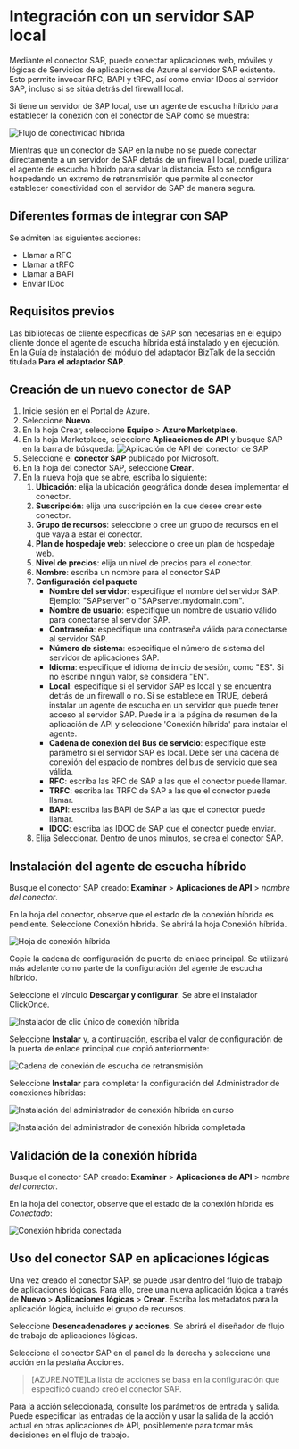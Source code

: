 <properties
	pageTitle="Integración con un servidor SAP local en el Servicio de aplicaciones de Azure | Microsoft Azure"
	description="Aprenda a integrar con un servidor SAP local"
	authors="rajeshramabathiran"
	manager="dwrede"
	editor=""
	services="app-service\logic"
	documentationCenter=""/>

<tags
	ms.service="app-service-logic"
	ms.workload="integration"
	ms.tgt_pltfrm="na"
	ms.devlang="na"
	ms.topic="article"
	ms.date="12/17/2015"
	ms.author="sameerch"/>


# Integración con un servidor SAP local
Mediante el conector SAP, puede conectar aplicaciones web, móviles y lógicas de Servicios de aplicaciones de Azure al servidor SAP existente. Esto permite invocar RFC, BAPI y tRFC, así como enviar IDocs al servidor SAP, incluso si se sitúa detrás del firewall local.

Si tiene un servidor de SAP local, use un agente de escucha híbrido para establecer la conexión con el conector de SAP como se muestra:

![Flujo de conectividad híbrida][1]

Mientras que un conector de SAP en la nube no se puede conectar directamente a un servidor de SAP detrás de un firewall local, puede utilizar el agente de escucha híbrido para salvar la distancia. Esto se configura hospedando un extremo de retransmisión que permite al conector establecer conectividad con el servidor de SAP de manera segura.


## Diferentes formas de integrar con SAP
Se admiten las siguientes acciones:

- Llamar a RFC
- Llamar a tRFC
- Llamar a BAPI
- Enviar IDoc

## Requisitos previos
Las bibliotecas de cliente específicas de SAP son necesarias en el equipo cliente donde el agente de escucha híbrida está instalado y en ejecución. En la [Guía de instalación del módulo del adaptador BizTalk][9] de la sección titulada **Para el adaptador SAP**.


## Creación de un nuevo conector de SAP
1. Inicie sesión en el Portal de Azure.
2. Seleccione **Nuevo**.
3. En la hoja Crear, seleccione **Equipo** > **Azure Marketplace**.
4. En la hoja Marketplace, seleccione **Aplicaciones de API** y busque SAP en la barra de búsqueda: ![Aplicación de API del conector de SAP][2]
5. Seleccione el **conector SAP** publicado por Microsoft.
6. En la hoja del conector SAP, seleccione **Crear**.
7. En la nueva hoja que se abre, escriba lo siguiente:  
	1. **Ubicación**: elija la ubicación geográfica donde desea implementar el conector.
	2. **Suscripción**: elija una suscripción en la que desee crear este conector.
	3. **Grupo de recursos**: seleccione o cree un grupo de recursos en el que vaya a estar el conector.
	4. **Plan de hospedaje web**: seleccione o cree un plan de hospedaje web.
	5. **Nivel de precios**: elija un nivel de precios para el conector.
	6. **Nombre**: escriba un nombre para el conector SAP
	7. **Configuración del paquete**
		- **Nombre del servidor**: especifique el nombre del servidor SAP. Ejemplo: "SAPserver" o "SAPserver.mydomain.com".
		- **Nombre de usuario**: especifique un nombre de usuario válido para conectarse al servidor SAP.
		- **Contraseña**: especifique una contraseña válida para conectarse al servidor SAP.
		- **Número de sistema**: especifique el número de sistema del servidor de aplicaciones SAP.
		- **Idioma**: especifique el idioma de inicio de sesión, como "ES". Si no escribe ningún valor, se considera "EN".
		- **Local**: especifique si el servidor SAP es local y se encuentra detrás de un firewall o no. Si se establece en TRUE, deberá instalar un agente de escucha en un servidor que puede tener acceso al servidor SAP. Puede ir a la página de resumen de la aplicación de API y seleccione 'Conexión híbrida' para instalar el agente.
		- **Cadena de conexión del Bus de servicio**: especifique este parámetro si el servidor SAP es local. Debe ser una cadena de conexión del espacio de nombres del bus de servicio que sea válida.
		- **RFC**: escriba las RFC de SAP a las que el conector puede llamar.
		- **TRFC**: escriba las TRFC de SAP a las que el conector puede llamar.
		- **BAPI**: escriba las BAPI de SAP a las que el conector puede llamar.
		- **IDOC**: escriba las IDOC de SAP que el conector puede enviar.
	8. Elija Seleccionar. Dentro de unos minutos, se crea el conector SAP.


## Instalación del agente de escucha híbrido
Busque el conector SAP creado: **Examinar** > **Aplicaciones de API** > *nombre del conector*.

En la hoja del conector, observe que el estado de la conexión híbrida es pendiente. Seleccione Conexión híbrida. Se abrirá la hoja Conexión híbrida.

![Hoja de conexión híbrida][3]

Copie la cadena de configuración de puerta de enlace principal. Se utilizará más adelante como parte de la configuración del agente de escucha híbrido.

Seleccione el vínculo **Descargar y configurar**. Se abre el instalador ClickOnce.

![Instalador de clic único de conexión híbrida][4]

Seleccione **Instalar** y, a continuación, escriba el valor de configuración de la puerta de enlace principal que copió anteriormente:

![Cadena de conexión de escucha de retransmisión][5]

Seleccione **Instalar** para completar la configuración del Administrador de conexiones híbridas:

![Instalación del administrador de conexión híbrida en curso][6]

![Instalación del administrador de conexión híbrida completada][7]

## Validación de la conexión híbrida
Busque el conector SAP creado: **Examinar** > **Aplicaciones de API** > *nombre del conector*.

En la hoja del conector, observe que el estado de la conexión híbrida es *Conectado*:

![Conexión híbrida conectada][8]


## Uso del conector SAP en aplicaciones lógicas
Una vez creado el conector SAP, se puede usar dentro del flujo de trabajo de aplicaciones lógicas. Para ello, cree una nueva aplicación lógica a través de **Nuevo** > **Aplicaciones lógicas** > **Crear**. Escriba los metadatos para la aplicación lógica, incluido el grupo de recursos.

Seleccione **Desencadenadores y acciones**. Se abrirá el diseñador de flujo de trabajo de aplicaciones lógicas.

Seleccione el conector SAP en el panel de la derecha y seleccione una acción en la pestaña Acciones.

> [AZURE.NOTE]La lista de acciones se basa en la configuración que especificó cuando creó el conector SAP.

Para la acción seleccionada, consulte los parámetros de entrada y salida. Puede especificar las entradas de la acción y usar la salida de la acción actual en otras aplicaciones de API, posiblemente para tomar más decisiones en el flujo de trabajo.

<!--Image references-->
[1]: ./media/app-service-logic-integrate-with-an-on-premise-SAP-server/HybridConnectivityFlow.PNG
[2]: ./media/app-service-logic-integrate-with-an-on-premise-SAP-server/SAPConnector.APIApp.PNG
[3]: ./media/app-service-logic-integrate-with-an-on-premise-SAP-server/HybridConnection.PNG
[4]: ./media/app-service-logic-integrate-with-an-on-premise-SAP-server/HybridConnection.ClickOnceInstaller.PNG
[5]: ./media/app-service-logic-integrate-with-an-on-premise-SAP-server/HybridConnection.ClickOnceInstaller.RelayInformation.PNG
[6]: ./media/app-service-logic-integrate-with-an-on-premise-SAP-server/HybridConnectionManager.Install.InProgress.PNG
[7]: ./media/app-service-logic-integrate-with-an-on-premise-SAP-server/HybridConnectionManager.Install.Completed.PNG
[8]: ./media/app-service-logic-integrate-with-an-on-premise-SAP-server/SAPConnector.HybridConnection.Connected.PNG
[9]: http://www.microsoft.com/download/details.aspx?id=35552

<!---HONumber=AcomDC_1223_2015-->